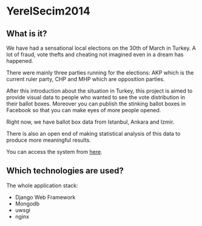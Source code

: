 YerelSecim2014
==============

What is it?
--------------

We have had a sensational local elections on the 30th of March in Turkey. A lot of fraud, vote thefts and cheating not imagined even in a dream has happened.

There were mainly three parties running for the elections: AKP which is the current ruler party, CHP and MHP which are opposition parties.

After this introduction about the situation in Turkey, this project is aimed to provide visual data to people who wanted to see the vote distribution in their ballot boxes. Moreover you can publish the stinking ballot boxes in Facebook so that you can make eyes of more people opened. 

Right now, we have ballot box data from Istanbul, Ankara and Izmir.

There is also an open end of making statistical analysis of this data to produce more meaningful results.

You can access the system from <a href="http://secim2014.ogzd.me">here</a>. 

Which technologies are used?
--------------

The whole application stack:
- Django Web Framework
- Mongodb
- uwsgi
- nginx

